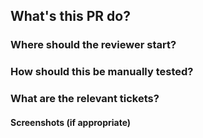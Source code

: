 ## What's this PR do?

### Where should the reviewer start?

### How should this be manually tested?

### What are the relevant tickets?

#### Screenshots (if appropriate)

